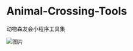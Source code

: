 # Animal-Crossing-Tools
动物森友会小程序工具集


![图片](https://user-images.githubusercontent.com/10618381/79094162-2dc38000-7d89-11ea-89e7-f498e24892ce.png)
